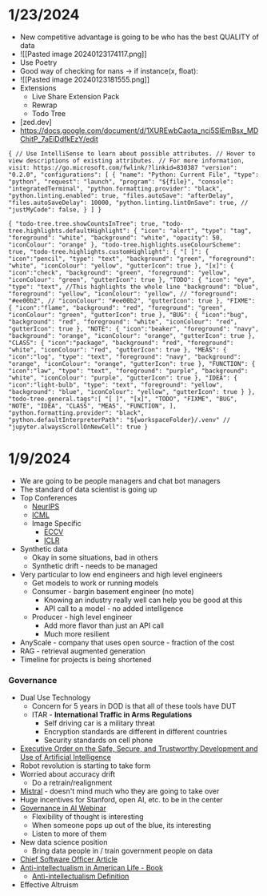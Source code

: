 # 1/23/2024

- New competitive advantage is going to be who has the best QUALITY of data
- ![[Pasted image 20240123174117.png]]
- Use Poetry
- Good way of checking for nans -> if instance(x, float):
- ![[Pasted image 20240123181555.png]]
- Extensions
	- Live Share Extension Pack
	- Rewrap
	- Todo Tree
- [zed.dev]
- https://docs.google.com/document/d/1XUREwbCaota_nci5SIEmBsx_MDChitP_7aEiDdfkEzY/edit
```
{ // Use IntelliSense to learn about possible attributes. // Hover to view descriptions of existing attributes. // For more information, visit: https://go.microsoft.com/fwlink/?linkid=830387 "version": "0.2.0", "configurations": [ { "name": "Python: Current File", "type": "python", "request": "launch", "program": "${file}", "console": "integratedTerminal", "python.formatting.provider": "black", "python.linting.enabled": true, "files.autoSave": "afterDelay", "files.autoSaveDelay": 10000, "python.linting.lintOnSave": true, // "justMyCode": false, } ] }
```

```
{ "todo-tree.tree.showCountsInTree": true, "todo-tree.highlights.defaultHighlight": { "icon": "alert", "type": "tag", "foreground": "white", "background": "white", "opacity": 50, "iconColour": "orange" }, "todo-tree.highlights.useColourScheme": true, "todo-tree.highlights.customHighlight": { "[ ]": { "icon":"pencil", "type": "text", "background": "green", "foreground": "white", "iconColour": "yellow", "gutterIcon": true }, "[x]": { "icon":"check", "background": "green", "foreground": "yellow", "iconColour": "green", "gutterIcon": true }, "TODO": { "icon": "eye", "type": "text", //This highlights the whole line "background": "blue", "foreground": "yellow", "iconColour": "yellow", // "foreground": "#ee00b2", // "iconColour": "#ee00b2", "gutterIcon": true }, "FIXME": { "icon":"flame", "background": "red", "foreground": "green", "iconColour": "green", "gutterIcon": true }, "BUG": { "icon":"bug", "background": "red", "foreground": "white", "iconColour": "red", "gutterIcon": true }, "NOTE": { "icon":"beaker", "foreground": "navy", "background": "orange", "iconColour": "orange", "gutterIcon": true }, "CLASS": { "icon":"package", "background": "red", "foreground": "white", "iconColour": "red", "gutterIcon": true }, "MEAS": { "icon":"log", "type": "text", "foreground": "navy", "background": "orange", "iconColour": "orange", "gutterIcon": true }, "FUNCTION": { "icon":"law", "type": "text", "foreground": "purple", "background": "white", "iconColour": "purple", "gutterIcon": true }, "IDEA": { "icon":"light-bulb", "type": "text", "foreground": "yellow", "background": "blue", "iconColour": "yellow", "gutterIcon": true } }, "todo-tree.general.tags":[ "[ ]", "[x]", "TODO", "FIXME", "BUG", "NOTE", "IDEA", "CLASS", "MEAS", "FUNCTION", ], "python.formatting.provider": "black", "python.defaultInterpreterPath": "${workspaceFolder}/.venv" // "jupyter.alwaysScrollOnNewCell": true }
```

# 1/9/2024
- We are going to be people managers and chat bot managers
- The standard of data scientist is going up
- Top Conferences
	- [NeurIPS](https://nips.cc/)
	- [ICML](https://icml.cc/)
	- Image Specific
		- [ECCV](https://eccv2022.ecva.net/)
		- [ICLR](https://iclr.cc/)
- Synthetic data
	- Okay in some situations, bad in others
	- Synthetic drift - needs to be managed
- Very particular to low end engineers and high level engineers
	- Get models to work or running models
	- Consumer - bargin basement engineer (no mote)
		- Knowing an industry really well can help you be good at this
		- API call to a model - no added intelligence
	- Producer - high level engineer
		- Add more flavor than just an API call
		- Much more resilient 
- AnyScale - company that uses open source - fraction of the cost
- RAG - retrieval augmented generation
- Timeline for projects is being shortened
### Governance
* Dual Use Technology
	* Concern for 5 years in DOD is that all of these tools have DUT
	* ITAR - **International Traffic in Arms Regulations**
		* Self driving car is a military threat
		* Encryption standards are different in different countries
		* Security standards on cell phone
* [Executive Order on the Safe, Secure, and Trustworthy Development and Use of Artificial Intelligence](https://www.whitehouse.gov/briefing-room/presidential-actions/2023/10/30/executive-order-on-the-safe-secure-and-trustworthy-development-and-use-of-artificial-intelligence/)
* Robot revolution is starting to take form
* Worried about accuracy drift
	* Do a retrain/realignment
* [Mistral](https://mistral.ai/) - doesn't mind much who they are going to take over
* Huge incentives for Stanford, open AI, etc. to be in the center
* [Governance in AI Webinar](https://www.fhi.ox.ac.uk/webinar3/)
	* Flexibility of thought is interesting
	* When someone pops up out of the blue, its interesting
	* Listen to more of them
* New data science position
	* Bring data people in / train government people on data
* [Chief Software Officer Article](https://www.linkedin.com/pulse/time-say-goodbye-nicolas-m-chaillan/?trackingId=MZsYNcB7KQFljO4aqqjTcg%3D%3D)
* [Anti-intellectualism in American Life - Book](https://www.amazon.com/Anti-Intellectualism-American-Life-Richard-Hofstadter/dp/0394703170)
	* [Anti-intellectualism Definition](https://study.com/academy/lesson/what-is-anti-intellectualism.html#:~:text=Anti%2Dintellectualism%20is%20broadly%20defined,fascists%20in%20the%2020th%20Century)
* Effective Altruism